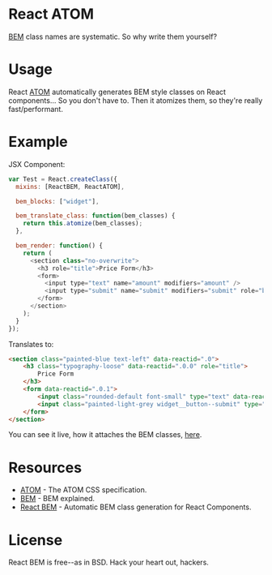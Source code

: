 # React ATOM

[BEM](https://bem.info/method/ "BEM Specification") class names are systematic. So why write them yourself?

# Usage

React [ATOM](https://github.com/cuzzo/atom-css "ATOM CSS") automatically generates BEM style classes on React components... So you don't have to. Then it atomizes them, so they're really fast/performant.

# Example

JSX Component:

```javascript
var Test = React.createClass({
  mixins: [ReactBEM, ReactATOM],

  bem_blocks: ["widget"],

  bem_translate_class: function(bem_classes) {
    return this.atomize(bem_classes);
  },

  bem_render: function() {
    return (
      <section class="no-overwrite">
        <h3 role="title">Price Form</h3>
        <form>
          <input type="text" name="amount" modifiers="amount" />
          <input type="submit" name="submit" modifiers="submit" role="button" />
        </form>
      </section>
    );
  }
});
```

Translates to:

```html
<section class="painted-blue text-left" data-reactid=".0">
    <h3 class="typography-loose" data-reactid=".0.0" role="title">
        Price Form
    </h3>
    <form data-reactid=".0.1">
        <input class="rounded-default font-small" type="text" data-reactid=".0.1.0" name="amount"></input>
        <input class="painted-light-grey widget__button--submit" type="submit" data-reactid=".0.1.1" role="button" name="submit"></input>
    </form>
</section>
```

You can see it live, how it attaches the BEM classes, [here](http://cuzzo.github.io/react-bem/example/ "React autogenerate BEM class names example").

# Resources

* [ATOM](https://github.com/cuzzo/atom-css "ATOM CSS") - The ATOM CSS specification.
* [BEM](http://www.integralist.co.uk/posts/maintainable-css-with-bem/ "BEM Example/Explanation") - BEM explained.
* [React BEM](https://github.com/cuzzo/react-bem "React BEM Automatic Class Generation") - Automatic BEM class generation for React Components.

# License

React BEM is free--as in BSD. Hack your heart out, hackers.
